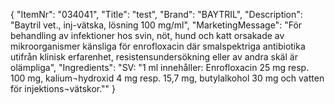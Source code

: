{
  "ItemNr": "034041",
  "Title": "test",
  "Brand": "BAYTRIL",
  "Description": "Baytril vet., inj-vätska, lösning 100 mg/ml",
  "MarketingMessage": "För behandling av infektioner hos svin, nöt, hund och katt orsakade av mikroorganismer känsliga för enrofloxacin där smalspektriga antibiotika utifrån klinisk erfarenhet, resistensundersökning eller av andra skäl är olämpliga",
  "Ingredients": "SV: \"1 ml innehåller: Enrofloxacin 25 mg resp. 100 mg, kalium¬hydroxid 4 mg resp. 15,7 mg, butylalkohol 30 mg och vatten för injektions¬vätskor.\""
}